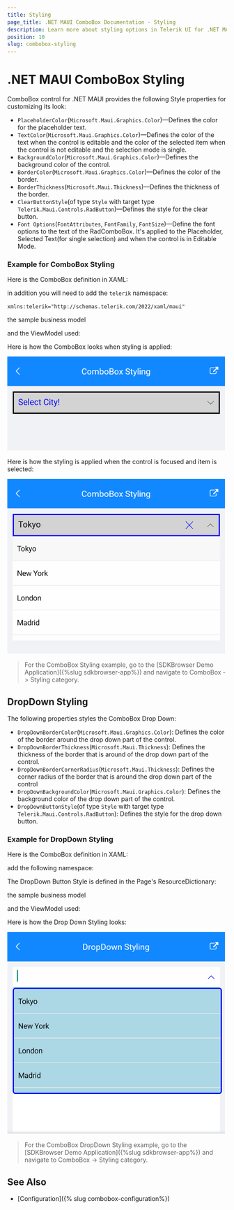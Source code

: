 ```yaml
---
title: Styling
page_title: .NET MAUI ComboBox Documentation - Styling
description: Learn more about styling options in Telerik UI for .NET MAUI ComboBox control.
position: 10
slug: combobox-styling
---
```


# .NET MAUI ComboBox Styling

ComboBox control for .NET MAUI provides the following Style properties for customizing its look:

* `PlaceholderColor`(`Microsoft.Maui.Graphics.Color`)&mdash;Defines the color for the placeholder text.
* `TextColor`(`Microsoft.Maui.Graphics.Color`)&mdash;Defines the color of the text when the control is editable and the color of the selected item when the control is not editable and the selection mode is single.
* `BackgroundColor`(`Microsoft.Maui.Graphics.Color`)&mdash;Defines the background color of the control.
* `BorderColor`(`Microsoft.Maui.Graphics.Color`)&mdash;Defines the color of the border.
* `BorderThickness`(`Microsoft.Maui.Thickness`)&mdash;Defines the thickness of the border.
* `ClearButtonStyle`(of type `Style` with target type `Telerik.Maui.Controls.RadButton`)&mdash;Defines the style for the clear button.
* `Font Options`(`FontAttributes`, `FontFamily`, `FontSize`)&mdash;Define the font options to the text of the RadComboBox. It's applied to the Placeholder, Selected Text(for single selection) and when the control is in Editable Mode.

### Example for ComboBox Styling

Here is the ComboBox definition in XAML:

<snippet id='combobox-styling'/>

in addition you will need to add the `telerik` namespace:

```XAML
xmlns:telerik="http://schemas.telerik.com/2022/xaml/maui"
```

the sample business model

<snippet id='combobox-city-businessmodel'/>

and the ViewModel used:

<snippet id='comobobox-editing-viewmodel'/> 

Here is how the ComboBox looks when styling is applied:

![ComboBox Styling](images/combobox-styling.png)

Here is how the styling is applied when the control is focused and item is selected:

![ComboBox Styling on Selected Item](images/combobox-styling-focused.png)

> For the ComboBox Styling example, go to the [SDKBrowser Demo Application]({%slug sdkbrowser-app%}) and navigate to ComboBox -> Styling category.

## DropDown Styling

The following properties styles the ComboBox Drop Down:

* `DropDownBorderColor`(`Microsoft.Maui.Graphics.Color`): Defines the color of the border around the drop down part of the control.
* `DropDownBorderThickness`(`Microsoft.Maui.Thickness`): Defines the thickness of the border that is around of the drop down part of the control.
* `DropDownBorderCornerRadius`(`Microsoft.Maui.Thickness`): Defines the corner radius of the border that is around the drop down part of the control
* `DropDownBackgroundColor`(`Microsoft.Maui.Graphics.Color`): Defines the background color of the drop down part of the control.
* `DropDownButtonStyle`(of type `Style` with target type `Telerik.Maui.Controls.RadButton`): Defines the style for the drop down button.

### Example for DropDown Styling

Here is the ComboBox definition in XAML:

<snippet id='combobox-dropdown-styling'/>

add the following namespace:

<snippet id='xmlns-telerikinput'/>

The DropDown Button Style is defined in the Page's ResourceDictionary:

<snippet id='combobox-dropdownbutton-style'/>

the sample business model

<snippet id='combobox-city-businessmodel'/>

and the ViewModel used:

<snippet id='comobobox-editing-viewmodel'/> 

Here is how the Drop Down Styling looks:

![ComboBox Drop Down Style](images/combobox-drop-down-style.png)

> For the ComboBox DropDown Styling example, go to the [SDKBrowser Demo Application]({%slug sdkbrowser-app%}) and navigate to ComboBox -> Styling category.

## See Also

- [Configuration]({% slug combobox-configuration%})
